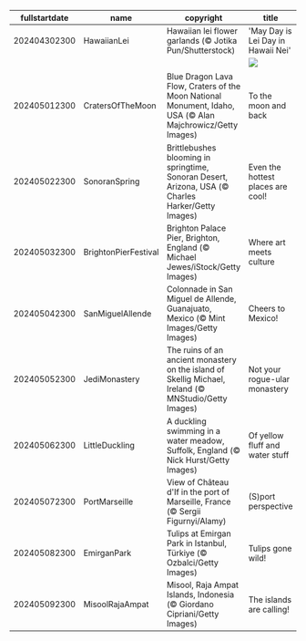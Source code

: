 |fullstartdate|name|copyright|title|image|
|--|--|--|--|--|
202404302300|HawaiianLei|Hawaiian lei flower garlands (© Jotika Pun/Shutterstock)|'May Day is Lei Day in Hawaii Nei'|![](/en-GB/2024/05/202404302300HawaiianLei.jpg)|
||||![](/en-GB/2024/05/.jpg)|
202405012300|CratersOfTheMoon|Blue Dragon Lava Flow, Craters of the Moon National Monument, Idaho, USA (© Alan Majchrowicz/Getty Images)|To the moon and back|![](/en-GB/2024/05/202405012300CratersOfTheMoon.jpg)|
202405022300|SonoranSpring|Brittlebushes blooming in springtime, Sonoran Desert, Arizona, USA (© Charles Harker/Getty Images)|Even the hottest places are cool!|![](/en-GB/2024/05/202405022300SonoranSpring.jpg)|
202405032300|BrightonPierFestival|Brighton Palace Pier, Brighton, England (© Michael Jewes/iStock/Getty Images)|Where art meets culture|![](/en-GB/2024/05/202405032300BrightonPierFestival.jpg)|
202405042300|SanMiguelAllende|Colonnade in San Miguel de Allende, Guanajuato, Mexico (© Mint Images/Getty Images)|Cheers to Mexico!|![](/en-GB/2024/05/202405042300SanMiguelAllende.jpg)|
202405052300|JediMonastery|The ruins of an ancient monastery on the island of Skellig Michael, Ireland (© MNStudio/Getty Images)|Not your rogue-ular monastery|![](/en-GB/2024/05/202405052300JediMonastery.jpg)|
202405062300|LittleDuckling|A duckling swimming in a water meadow, Suffolk, England (© Nick Hurst/Getty Images)|Of yellow fluff and water stuff|![](/en-GB/2024/05/202405062300LittleDuckling.jpg)|
202405072300|PortMarseille|View of Château d'If in the port of Marseille, France (© Sergii Figurnyi/Alamy)|(S)port perspective|![](/en-GB/2024/05/202405072300PortMarseille.jpg)|
202405082300|EmirganPark|Tulips at Emirgan Park in Istanbul, Türkiye (© Ozbalci/Getty Images)|Tulips gone wild!|![](/en-GB/2024/05/202405082300EmirganPark.jpg)|
202405092300|MisoolRajaAmpat|Misool, Raja Ampat Islands, Indonesia (© Giordano Cipriani/Getty Images)|The islands are calling!|![](/en-GB/2024/05/202405092300MisoolRajaAmpat.jpg)|
